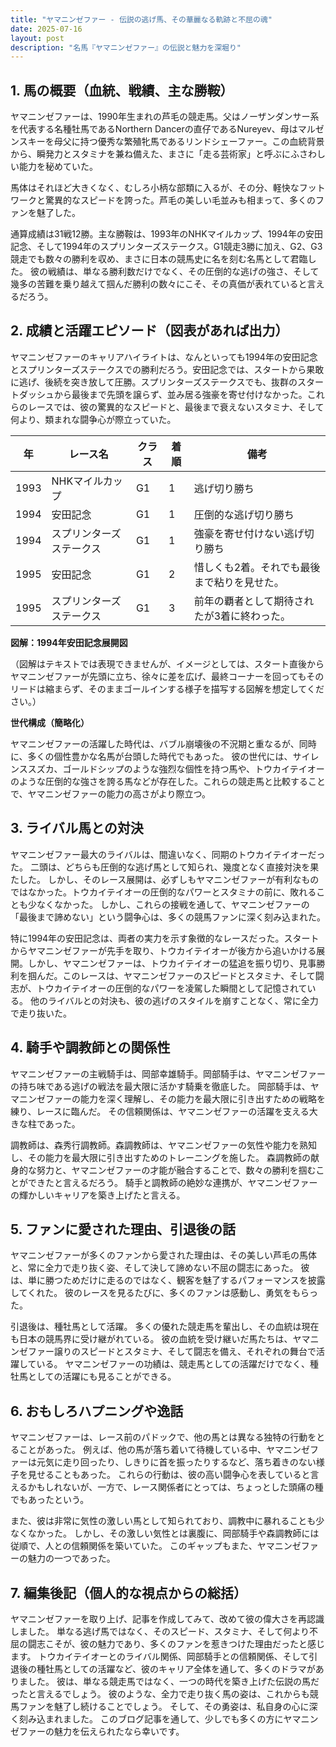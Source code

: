 ```yaml
---
title: "ヤマニンゼファー - 伝説の逃げ馬、その華麗なる軌跡と不屈の魂"
date: 2025-07-16
layout: post
description: "名馬『ヤマニンゼファー』の伝説と魅力を深堀り"
---
```


## 1. 馬の概要（血統、戦績、主な勝鞍）

ヤマニンゼファーは、1990年生まれの芦毛の競走馬。父はノーザンダンサー系を代表する名種牡馬であるNorthern Dancerの直仔であるNureyev、母はマルゼンスキーを母父に持つ優秀な繁殖牝馬であるリンドシェーファー。この血統背景から、瞬発力とスタミナを兼ね備えた、まさに「走る芸術家」と呼ぶにふさわしい能力を秘めていた。

馬体はそれほど大きくなく、むしろ小柄な部類に入るが、その分、軽快なフットワークと驚異的なスピードを誇った。芦毛の美しい毛並みも相まって、多くのファンを魅了した。

通算成績は31戦12勝。主な勝鞍は、1993年のNHKマイルカップ、1994年の安田記念、そして1994年のスプリンターズステークス。G1競走3勝に加え、G2、G3競走でも数々の勝利を収め、まさに日本の競馬史に名を刻む名馬として君臨した。  彼の戦績は、単なる勝利数だけでなく、その圧倒的な逃げの強さ、そして幾多の苦難を乗り越えて掴んだ勝利の数々にこそ、その真価が表れていると言えるだろう。


## 2. 成績と活躍エピソード（図表があれば出力）

ヤマニンゼファーのキャリアハイライトは、なんといっても1994年の安田記念とスプリンターズステークスでの勝利だろう。安田記念では、スタートから果敢に逃げ、後続を突き放して圧勝。スプリンターズステークスでも、抜群のスタートダッシュから最後まで先頭を譲らず、並み居る強豪を寄せ付けなかった。これらのレースでは、彼の驚異的なスピードと、最後まで衰えないスタミナ、そして何より、類まれな闘争心が際立っていた。

| 年 | レース名               | クラス | 着順 | 備考                                     |
|---|------------------------|-------|-----|-----------------------------------------|
| 1993 | NHKマイルカップ           | G1    | 1   | 逃げ切り勝ち                           |
| 1994 | 安田記念               | G1    | 1   | 圧倒的な逃げ切り勝ち                     |
| 1994 | スプリンターズステークス | G1    | 1   | 強豪を寄せ付けない逃げ切り勝ち             |
| 1995 | 安田記念               | G1    | 2   | 惜しくも2着。それでも最後まで粘りを見せた。 |
| 1995 | スプリンターズステークス | G1    | 3   | 前年の覇者として期待されたが3着に終わった。 |


**図解：1994年安田記念展開図**

（図解はテキストでは表現できませんが、イメージとしては、スタート直後からヤマニンゼファーが先頭に立ち、徐々に差を広げ、最終コーナーを回ってもそのリードは縮まらず、そのままゴールインする様子を描写する図解を想定してください。）


**世代構成（簡略化）**

ヤマニンゼファーの活躍した時代は、バブル崩壊後の不況期と重なるが、同時に、多くの個性豊かな名馬が台頭した時代でもあった。  彼の世代には、サイレンススズカ、ゴールドシップのような強烈な個性を持つ馬や、トウカイテイオーのような圧倒的な強さを誇る馬などが存在した。これらの競走馬と比較することで、ヤマニンゼファーの能力の高さがより際立つ。


## 3. ライバル馬との対決

ヤマニンゼファー最大のライバルは、間違いなく、同期のトウカイテイオーだった。  二頭は、どちらも圧倒的な逃げ馬として知られ、幾度となく直接対決を果たした。  しかし、そのレース展開は、必ずしもヤマニンゼファーが有利なものではなかった。トウカイテイオーの圧倒的なパワーとスタミナの前に、敗れることも少なくなかった。  しかし、これらの接戦を通して、ヤマニンゼファーの「最後まで諦めない」という闘争心は、多くの競馬ファンに深く刻み込まれた。


特に1994年の安田記念は、両者の実力を示す象徴的なレースだった。スタートからヤマニンゼファーが先手を取り、トウカイテイオーが後方から追いかける展開。しかし、ヤマニンゼファーは、トウカイテイオーの猛追を振り切り、見事勝利を掴んだ。このレースは、ヤマニンゼファーのスピードとスタミナ、そして闘志が、トウカイテイオーの圧倒的なパワーを凌駕した瞬間として記憶されている。  他のライバルとの対決も、彼の逃げのスタイルを崩すことなく、常に全力で走り抜いた。


## 4. 騎手や調教師との関係性

ヤマニンゼファーの主戦騎手は、岡部幸雄騎手。岡部騎手は、ヤマニンゼファーの持ち味である逃げの戦法を最大限に活かす騎乗を徹底した。  岡部騎手は、ヤマニンゼファーの能力を深く理解し、その能力を最大限に引き出すための戦略を練り、レースに臨んだ。  その信頼関係は、ヤマニンゼファーの活躍を支える大きな柱であった。

調教師は、森秀行調教師。森調教師は、ヤマニンゼファーの気性や能力を熟知し、その能力を最大限に引き出すためのトレーニングを施した。  森調教師の献身的な努力と、ヤマニンゼファーの才能が融合することで、数々の勝利を掴むことができたと言えるだろう。  騎手と調教師の絶妙な連携が、ヤマニンゼファーの輝かしいキャリアを築き上げたと言える。


## 5. ファンに愛された理由、引退後の話

ヤマニンゼファーが多くのファンから愛された理由は、その美しい芦毛の馬体と、常に全力で走り抜く姿、そして決して諦めない不屈の闘志にあった。  彼は、単に勝つためだけに走るのではなく、観客を魅了するパフォーマンスを披露してくれた。  彼のレースを見るたびに、多くのファンは感動し、勇気をもらった。

引退後は、種牡馬として活躍。  多くの優れた競走馬を輩出し、その血統は現在も日本の競馬界に受け継がれている。  彼の血統を受け継いだ馬たちは、ヤマニンゼファー譲りのスピードとスタミナ、そして闘志を備え、それぞれの舞台で活躍している。  ヤマニンゼファーの功績は、競走馬としての活躍だけでなく、種牡馬としての活躍にも見ることができる。


## 6. おもしろハプニングや逸話

ヤマニンゼファーは、レース前のパドックで、他の馬とは異なる独特の行動をとることがあった。  例えば、他の馬が落ち着いて待機している中、ヤマニンゼファーは元気に走り回ったり、しきりに首を振ったりするなど、落ち着きのない様子を見せることもあった。  これらの行動は、彼の高い闘争心を表していると言えるかもしれないが、一方で、レース関係者にとっては、ちょっとした頭痛の種でもあったという。

また、彼は非常に気性の激しい馬として知られており、調教中に暴れることも少なくなかった。  しかし、その激しい気性とは裏腹に、岡部騎手や森調教師には従順で、人との信頼関係を築いていた。  このギャップもまた、ヤマニンゼファーの魅力の一つであった。


## 7. 編集後記（個人的な視点からの総括）

ヤマニンゼファーを取り上げ、記事を作成してみて、改めて彼の偉大さを再認識しました。  単なる逃げ馬ではなく、そのスピード、スタミナ、そして何より不屈の闘志こそが、彼の魅力であり、多くのファンを惹きつけた理由だったと感じます。  トウカイテイオーとのライバル関係、岡部騎手との信頼関係、そして引退後の種牡馬としての活躍など、彼のキャリア全体を通して、多くのドラマがありました。  彼は、単なる競走馬ではなく、一つの時代を築き上げた伝説の馬だったと言えるでしょう。  彼のような、全力で走り抜く馬の姿は、これからも競馬ファンを魅了し続けることでしょう。  そして、その勇姿は、私自身の心に深く刻み込まれました。  このブログ記事を通して、少しでも多くの方にヤマニンゼファーの魅力を伝えられたなら幸いです。
